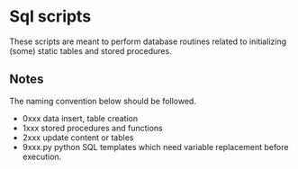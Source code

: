 # Sql scripts

These scripts are meant to perform database routines related to initializing (some) static tables
and stored procedures.

## Notes

The naming convention below should be followed. 

- 0xxx data insert, table creation
- 1xxx stored procedures and functions
- 2xxx update content or tables
- 9xxx.py python SQL templates which need variable replacement before execution.
